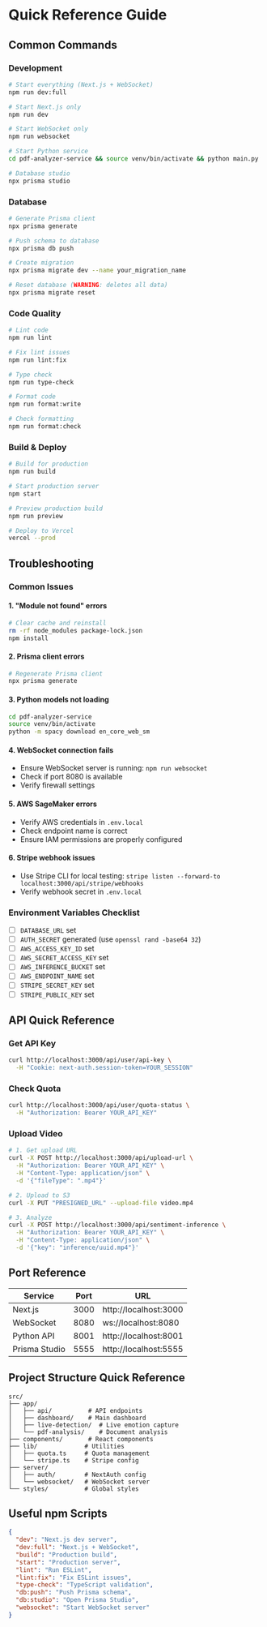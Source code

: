 # Quick Reference Guide

## Common Commands

### Development

```bash
# Start everything (Next.js + WebSocket)
npm run dev:full

# Start Next.js only
npm run dev

# Start WebSocket only
npm run websocket

# Start Python service
cd pdf-analyzer-service && source venv/bin/activate && python main.py

# Database studio
npx prisma studio
```

### Database

```bash
# Generate Prisma client
npx prisma generate

# Push schema to database
npx prisma db push

# Create migration
npx prisma migrate dev --name your_migration_name

# Reset database (WARNING: deletes all data)
npx prisma migrate reset
```

### Code Quality

```bash
# Lint code
npm run lint

# Fix lint issues
npm run lint:fix

# Type check
npm run type-check

# Format code
npm run format:write

# Check formatting
npm run format:check
```

### Build & Deploy

```bash
# Build for production
npm run build

# Start production server
npm start

# Preview production build
npm run preview

# Deploy to Vercel
vercel --prod
```

## Troubleshooting

### Common Issues

#### 1. "Module not found" errors

```bash
# Clear cache and reinstall
rm -rf node_modules package-lock.json
npm install
```

#### 2. Prisma client errors

```bash
# Regenerate Prisma client
npx prisma generate
```

#### 3. Python models not loading

```bash
cd pdf-analyzer-service
source venv/bin/activate
python -m spacy download en_core_web_sm
```

#### 4. WebSocket connection fails

- Ensure WebSocket server is running: `npm run websocket`
- Check if port 8080 is available
- Verify firewall settings

#### 5. AWS SageMaker errors

- Verify AWS credentials in `.env.local`
- Check endpoint name is correct
- Ensure IAM permissions are properly configured

#### 6. Stripe webhook issues

- Use Stripe CLI for local testing: `stripe listen --forward-to localhost:3000/api/stripe/webhooks`
- Verify webhook secret in `.env.local`

### Environment Variables Checklist

- [ ] `DATABASE_URL` set
- [ ] `AUTH_SECRET` generated (use `openssl rand -base64 32`)
- [ ] `AWS_ACCESS_KEY_ID` set
- [ ] `AWS_SECRET_ACCESS_KEY` set
- [ ] `AWS_INFERENCE_BUCKET` set
- [ ] `AWS_ENDPOINT_NAME` set
- [ ] `STRIPE_SECRET_KEY` set
- [ ] `STRIPE_PUBLIC_KEY` set

## API Quick Reference

### Get API Key

```bash
curl http://localhost:3000/api/user/api-key \
  -H "Cookie: next-auth.session-token=YOUR_SESSION"
```

### Check Quota

```bash
curl http://localhost:3000/api/user/quota-status \
  -H "Authorization: Bearer YOUR_API_KEY"
```

### Upload Video

```bash
# 1. Get upload URL
curl -X POST http://localhost:3000/api/upload-url \
  -H "Authorization: Bearer YOUR_API_KEY" \
  -H "Content-Type: application/json" \
  -d '{"fileType": ".mp4"}'

# 2. Upload to S3
curl -X PUT "PRESIGNED_URL" --upload-file video.mp4

# 3. Analyze
curl -X POST http://localhost:3000/api/sentiment-inference \
  -H "Authorization: Bearer YOUR_API_KEY" \
  -H "Content-Type: application/json" \
  -d '{"key": "inference/uuid.mp4"}'
```

## Port Reference

| Service | Port | URL |
|---------|------|-----|
| Next.js | 3000 | http://localhost:3000 |
| WebSocket | 8080 | ws://localhost:8080 |
| Python API | 8001 | http://localhost:8001 |
| Prisma Studio | 5555 | http://localhost:5555 |

## Project Structure Quick Reference

```
src/
├── app/
│   ├── api/          # API endpoints
│   ├── dashboard/    # Main dashboard
│   ├── live-detection/  # Live emotion capture
│   └── pdf-analysis/    # Document analysis
├── components/       # React components
├── lib/             # Utilities
│   ├── quota.ts     # Quota management
│   └── stripe.ts    # Stripe config
├── server/
│   ├── auth/        # NextAuth config
│   └── websocket/   # WebSocket server
└── styles/          # Global styles
```

## Useful npm Scripts

```json
{
  "dev": "Next.js dev server",
  "dev:full": "Next.js + WebSocket",
  "build": "Production build",
  "start": "Production server",
  "lint": "Run ESLint",
  "lint:fix": "Fix ESLint issues",
  "type-check": "TypeScript validation",
  "db:push": "Push Prisma schema",
  "db:studio": "Open Prisma Studio",
  "websocket": "Start WebSocket server"
}
```
